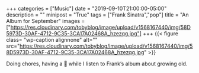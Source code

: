 +++
categories = ["Music"]
date = "2019-09-10T21:00:00-05:00"
description = ""
minipost = "True"
tags = ["Frank Sinatra","pop"]
title = "An Album for September"
images = ["https://res.cloudinary.com/tobyblog/image/upload/v1568167440/img/58D5973D-30AF-4712-9C35-3CA17A02468A_hzezqg.jpg"]
+++
{{< figure class= "wp-caption alignnone" alt="" src="https://res.cloudinary.com/tobyblog/image/upload/v1568167440/img/58D5973D-30AF-4712-9C35-3CA17A02468A_hzezqg.jpg" >}}

Doing chores, having a 🥃  while I listen to Frank’s album about growing old. 
